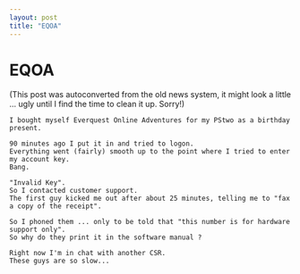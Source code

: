 ```yaml
---
layout: post
title: "EQOA"
---
```

<h1>EQOA</h1>
(This post was autoconverted from the old news system,
it might look a little ... ugly until I find the time
to clean it up.
Sorry!)

    I bought myself Everquest Online Adventures for my PStwo as a birthday present.
    
    90 minutes ago I put it in and tried to logon.
    Everything went (fairly) smooth up to the point where I tried to enter my account key.
    Bang.
    
    "Invalid Key".
    So I contacted customer support.
    The first guy kicked me out after about 25 minutes, telling me to "fax a copy of the receipt".
    
    So I phoned them ... only to be told that "this number is for hardware support only".
    So why do they print it in the software manual ?
    
    Right now I'm in chat with another CSR.
    These guys are so slow...
    

